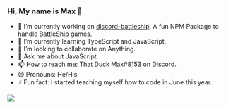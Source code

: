 ### Hi, My name is Max 👋

- 🔭 I’m currently working on [discord-battleship](https://github.com/Maxisthemoose/discord-battleship). A fun NPM Package to handle BattleShip games.
- 🌱 I’m currently learning TypeScript and JavaScript.
- 👯 I’m looking to collaborate on Anything.
- 💬 Ask me about JavaScript.
- 📫 How to reach me: That Duck Max#8153 on Discord.
- 😄 Pronouns: He/His
- ⚡ Fun fact: I started teaching myself how to code in June this year.

<img src="https://github-readme-stats.vercel.app/api?username=Maxisthemoose&&show_icons=true&title_color=ffffff&icon_color=bb2acf&text_color=daf7dc&bg_color=151515">
